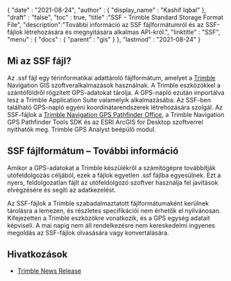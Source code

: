 {
  "date" : "2021-08-24",
  "author" : {
    "display_name" : "Kashif Iqbal"
},
  "draft" : "false",
  "toc" : true,
  "title" :"SSF - Trimble Standard Storage Format File",
  "description":"További információ az SSF fájlformátumról és az SSF-fájlok létrehozására és megnyitására alkalmas API-król.",
  "linktitle" : "SSF",
  "menu" : {
    "docs" : {
      "parent" : "gis"
}
},
  "lastmod" : "2021-08-24"
}

## Mi az SSF fájl?

Az .ssf fájl egy térinformatikai adattároló fájlformátum, amelyet a [Trimble](https://www.trimble.com) Navigation GIS szoftveralkalmazások használnak. A Trimble eszközökkel a szántóföldről rögzített GPS-adatokat tárolja. A GPS-napló ezután importálva lesz a Trimble Application Suite valamelyik alkalmazásába. Az SSF-ben található GPS-napló egyéni koordinátarendszerek létrehozására szolgál. Az SSF-fájlok a [Trimble Navigation GPS Pathfinder Office](https://geospatial.trimble.com/en/products/software/office-software), a Trimble Navigation GPS Pathfinder Tools SDK és az ESRI ArcGIS for Desktop szoftverrel nyithatók meg. Trimble GPS Analyst beépülő modul.

## SSF fájlformátum – További információ

Amikor a GPS-adatokat a Trimble készülékről a számítógépre továbbítják utófeldolgozás céljából, ezek a fájlok egyetlen .ssf fájlba egyesülnek. Ezt a nyers, feldolgozatlan fájlt az utófeldolgozó szoftver használja fel javítások elvégzésére és segíti az adatkezelést.

Az SSF-fájlok a Trimble szabadalmaztatott fájlformátumaként kerülnek tárolásra a lemezen, és részletes specifikációi nem érhetők el nyilvánosan. Kifejezetten a Trimble eszközökre vonatkozik, és a GPS egység adatait képviseli. A mai napig nem áll rendelkezésre nem kereskedelmi ingyenes megoldás az SSF-fájlok olvasására vagy konvertálására.

## Hivatkozások

* [Trimble News Release](https://www.trimble.com/news/release.aspx?id=050510b)

